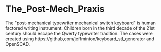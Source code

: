 # The_Post-Mech_Praxis
The "post-mechanical typewriter mechanical switch keyboard" is human factored writing instrument. Children born in the third decade of the 21st century should escape the Qwerty typewriter tradition.
The cases were created using https://github,com/jeffminton/keyboard_stl_generator and OpenSCAD.



